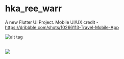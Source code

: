 # hka_ree_warr

A new Flutter UI Project.
Mobile UI/UX credit - https://dribbble.com/shots/10266113-Travel-Mobile-App

 ![alt tag](https://github.com/Lolliwin/hka_ree_warr/tree/master/screen_shorts/home.png) 
 
 <br>
 <img src="https://github.com/Lolliwin/hka_ree_warr/tree/master/screen_shorts/home.png" />
 <br>
 




